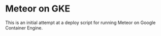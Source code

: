 Meteor on GKE
=============

This is an initial attempt at a deploy script for running Meteor on Google Container Engine.
